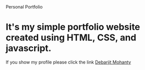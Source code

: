 <html>
  <head>Personal Portfolio</head>
  <body>
    <h1>It's my simple portfolio website created using HTML, CSS, and javascript.</h1>
 <p> If you show my profile please click the link <a href=https://debarjitmohanty.netfy.info/>Debarjit Mohanty</a></p>
  </body>
</html>


